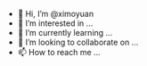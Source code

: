- 👋 Hi, I’m @ximoyuan
- 👀 I’m interested in ...
- 🌱 I’m currently learning ...
- 💞️ I’m looking to collaborate on ...
- 📫 How to reach me ...

<!---
ximoyuan/ximoyuan is a ✨ special ✨ repository because its `README.md` (this file) appears on your GitHub profile.
You can click the Preview link to take a look at your changes.
--->
